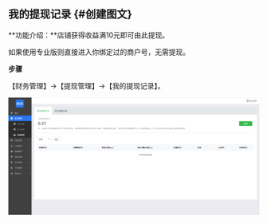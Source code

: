 ## 我的提现记录 {#创建图文}

**功能介绍：**店铺获得收益满10元即可由此提现。

如果使用专业版则直接进入你绑定过的商户号，无需提现。

**步骤**

【财务管理】→【提现管理】→【我的提现记录】。

![](/assets/我的提现.png)

